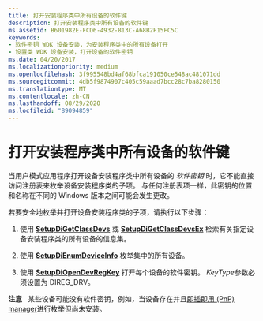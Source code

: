 ```yaml
---
title: 打开安装程序类中所有设备的软件键
description: 打开安装程序类中所有设备的软件键
ms.assetid: B601982E-FCD6-4932-813C-A68B2F15FC5C
keywords:
- 软件密钥 WDK 设备安装，为安装程序类中的所有设备打开
- 设置类 WDK 设备安装，打开设备的软件密钥
ms.date: 04/20/2017
ms.localizationpriority: medium
ms.openlocfilehash: 3f995548bd4af68bfca191050ce548ac481071dd
ms.sourcegitcommit: 4db5f9874907c405c59aaad7bcc28c7ba8280150
ms.translationtype: MT
ms.contentlocale: zh-CN
ms.lasthandoff: 08/29/2020
ms.locfileid: "89094859"
---
```

# <a name="opening-software-keys-for-all-devices-in-a-setup-class"></a>打开安装程序类中所有设备的软件键


当用户模式应用程序打开设备安装程序类中所有设备的 *软件密钥* 时，它不能直接访问注册表来枚举设备安装程序类的子项。 与任何注册表项一样，此密钥的位置和名称在不同的 Windows 版本之间可能会发生更改。

若要安全地枚举并打开设备安装程序类的子项，请执行以下步骤：

1.  使用 [**SetupDiGetClassDevs**](/windows/desktop/api/setupapi/nf-setupapi-setupdigetclassdevsw) 或 [**SetupDiGetClassDevsEx**](/windows/desktop/api/setupapi/nf-setupapi-setupdigetclassdevsexa) 检索有关指定设备安装程序类的所有设备的信息集。

2.  使用 [**SetupDiEnumDeviceInfo**](/windows/desktop/api/setupapi/nf-setupapi-setupdienumdeviceinfo) 枚举集中的所有设备。

3.  使用 [**SetupDiOpenDevRegKey**](/windows/desktop/api/setupapi/nf-setupapi-setupdiopendevregkey) 打开每个设备的软件密钥。 *KeyType*参数必须设置为 DIREG_DRV。

**注意**   某些设备可能没有软件密钥，例如，当设备存在并且[即插即用 (PnP) manager](pnp-manager.md)进行枚举但尚未安装。

 

 

